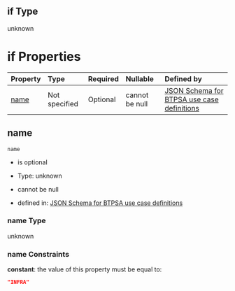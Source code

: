 ## if Type

unknown

# if Properties

| Property      | Type          | Required | Nullable       | Defined by                                                                                                                                                                                                        |
| :------------ | :------------ | :------- | :------------- | :---------------------------------------------------------------------------------------------------------------------------------------------------------------------------------------------------------------- |
| [name](#name) | Not specified | Optional | cannot be null | [JSON Schema for BTPSA use case definitions](btpsa-usecase-properties-services-items-allof-1-then-allof-48-if-properties-name.md "undefined#/properties/services/items/allOf/1/then/allOf/48/if/properties/name") |

## name



`name`

*   is optional

*   Type: unknown

*   cannot be null

*   defined in: [JSON Schema for BTPSA use case definitions](btpsa-usecase-properties-services-items-allof-1-then-allof-48-if-properties-name.md "undefined#/properties/services/items/allOf/1/then/allOf/48/if/properties/name")

### name Type

unknown

### name Constraints

**constant**: the value of this property must be equal to:

```json
"INFRA"
```
